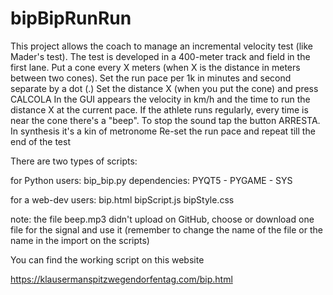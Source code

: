 # bipBipRunRun
This project allows the coach to manage an incremental velocity test (like Mader's test).
The test is developed in a 400-meter track and field in the first lane. Put a cone every X meters (when X is the distance in meters between two cones).
Set the run pace per 1k in minutes and second separate by a dot (.)
Set the distance X (when you put the cone) and press CALCOLA
In the GUI appears the velocity in km/h and the time to run the distance X at the current pace. If the athlete runs regularly, every time is near the cone there's a "beep".
To stop the sound tap the button ARRESTA.
In synthesis it's a kin of metronome
Re-set the run pace and repeat till the end of the test

There are two types of scripts:
 
for Python users:
bip_bip.py
dependencies: PYQT5 - PYGAME - SYS

for a web-dev users:
bip.html
bipScript.js
bipStyle.css

note: the file beep.mp3 didn't upload on GitHub, choose or download one file for the signal and use it (remember to change the name of the file or the name in the import on the scripts)

You can find the working script on this website

https://klausermanspitzwegendorfentag.com/bip.html

